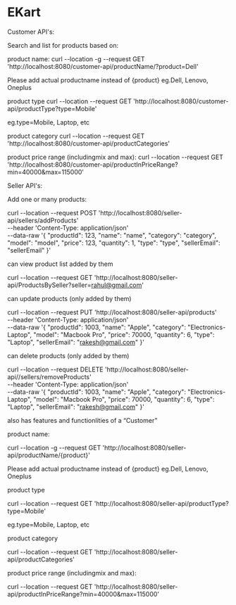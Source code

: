 # EKart
Customer API's:

Search and list for products based on:


product name: 
curl --location -g --request GET 'http://localhost:8080/customer-api/productName/?product=Dell'


Please add actual productname instead of {product} eg.Dell, Lenovo, Oneplus



product type
curl --location --request GET 'http://localhost:8080/customer-api/productType?type=Mobile'

eg.type=Mobile, Laptop, etc


product category
curl --location --request GET 'http://localhost:8080/customer-api/productCategories'


product price range (includingmix and max):
curl --location --request GET 'http://localhost:8080/customer-api/productInPriceRange?min=40000&max=115000'



Seller API's:


Add one or many products:

curl --location --request POST 'http://localhost:8080/seller-api/sellers/addProducts' \
--header 'Content-Type: application/json' \
--data-raw '{
  "productId": 123,
  "name": "name",
  "category": "category",
  "model": "model",
  "price": 123,
  "quantity": 1,
  "type": "type",
  "sellerEmail": "sellerEmail"
}'


can view product list added by them

curl --location --request GET 'http://localhost:8080/seller-api/ProductsBySeller?seller=rahul@gmail.com'


can update products (only added by them)


curl --location --request PUT 'http://localhost:8080/seller-api/products' \
--header 'Content-Type: application/json' \
--data-raw '{
  "productId": 1003,
  "name": "Apple",
  "category": "Electronics-Laptop",
  "model": "Macbook Pro",
  "price": 70000,
  "quantity": 6,
  "type": "Laptop",
  "sellerEmail": "rakesh@gmail.com"
}'


can delete products (only added by them)

curl --location --request DELETE 'http://localhost:8080/seller-api//sellers/removeProducts' \
--header 'Content-Type: application/json' \
--data-raw '{
  "productId": 1003,
  "name": "Apple",
  "category": "Electronics-Laptop",
  "model": "Macbook Pro",
  "price": 70000,
  "quantity": 6,
  "type": "Laptop",
  "sellerEmail": "rakesh@gmail.com"
}'


also has features and functionlities of a “Customer”

product name: 

curl --location -g --request GET 'http://localhost:8080/seller-api/productName/{product}'


Please add actual productname instead of {product} eg.Dell, Lenovo, Oneplus


product type

curl --location --request GET 'http://localhost:8080/seller-api/productType?type=Mobile'


eg.type=Mobile, Laptop, etc



product category

curl --location --request GET 'http://localhost:8080/seller-api/productCategories'



product price range (includingmix and max):

curl --location --request GET 'http://localhost:8080/seller-api/productInPriceRange?min=40000&max=115000'
